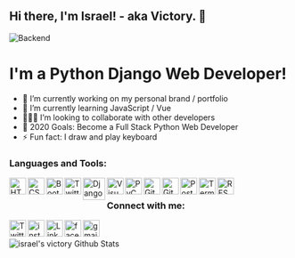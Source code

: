 ## Hi there, I'm Israel! - aka Victory. 👋

<!-- !['Backend'](./demo/backend.gif) -->
<img alt="Backend" src="https://miro.medium.com/max/842/1*Cp0fpBqgGxt3Sb_mWClqww.gif"/>

# I'm a Python Django Web Developer!

<!--
**israelvictory/israelvictory** is a ✨ _special_ ✨ repository because its `README.md` (this file) appears on your GitHub profile.

Here are some ideas to get you started:
-->

- 🔭 I’m currently working on my personal brand / portfolio
- 🌱 I’m currently learning JavaScript / Vue
- 👨🏾‍💻 I’m looking to collaborate with other developers
- 🎯 2020 Goals: Become a Full Stack Python Web Developer
- ⚡ Fun fact: I draw and play keyboard

### Languages and Tools:

<img align="left" alt="HTML5" width="30px" src="https://img.icons8.com/color/48/000000/html-5.png"/>

<img align="left" alt="CSS3" width="30px" src="https://img.icons8.com/color/48/000000/css3.png"/>

<img align="left" alt="Bootstrap" width="30px" src="https://img.icons8.com/color/48/000000/bootstrap.png"/>

<img align="left" alt="Twitter" width="30px" src="https://img.icons8.com/color/48/000000/python.png"/>

<img align="left" alt="Django" width="40px" src="https://img.icons8.com/color/48/000000/django.png"/>

<img align="left" alt="Visual Studio Code" width="30px" src="https://img.icons8.com/fluent/48/000000/visual-studio-code-2019.png"/>

<img align="left" alt="PyCharm" width="30px" src="https://img.icons8.com/color/48/000000/pycharm.png"/>

<img align="left" alt="Git" width="30px" src="https://img.icons8.com/color/48/000000/git.png"/>

<img align="left" alt="Github" width="30px" src="https://img.icons8.com/color/48/000000/github.png"/>

<img align="left" alt="Postgres" width="30px" src="https://img.icons8.com/color/48/000000/postgreesql.png"/>

<img align="left" alt="Terminal" width="30px" src="https://img.icons8.com/color/26/000000/console.png"/>

<img align="left" alt="REST API" width="30px" src="https://img.icons8.com/material-outlined/24/000000/api-settings.png"/>

<br/>

### Connect with me:

[<img align="left" alt="Twitter" width="30px" src="https://img.icons8.com/color/48/000000/facebook-new.png"/>](https://facebook.com/israel.abraham.vic)

[<img align="left" alt="instagram" width="30px" src="https://img.icons8.com/color/48/000000/instagram-new.png"/>](http://instagram.com/israelvic__)

[<img align="left" alt="LinkedIn" width="30px" src="https://img.icons8.com/color/48/000000/linkedin.png"/>](https://linkedin.com/in/israel-abraham)

[<img align="left" alt="facebook" width="30px" src="https://img.icons8.com/color/48/000000/twitter.png"/>](https://twitter.com/israelvic__)

[<img align="left" alt="gmail" width="30px" src="https://img.icons8.com/color/48/000000/gmail.png"/>](mailto:israelvictory87@gmail.com)

<br/>
<br/>

<img align="float: left;" alt="israel's victory Github Stats" src="https://github-readme-stats.vercel.app/api?username=israelvictory&show_icons=true&hide_border=true"/>
